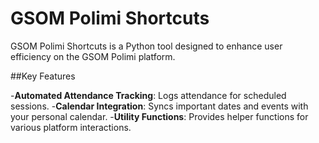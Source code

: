 # GSOM Polimi Shortcuts

GSOM Polimi Shortcuts is a Python tool designed to enhance user efficiency on the GSOM Polimi platform.

##Key Features

-**Automated Attendance Tracking**: Logs attendance for scheduled sessions.
-**Calendar Integration**: Syncs important dates and events with your personal calendar.
-**Utility Functions**: Provides helper functions for various platform interactions.
